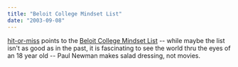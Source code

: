 ```yaml
---
title: "Beloit College Mindset List"
date: "2003-09-08"
---
```


[hit-or-miss](http://www.hitormiss.org/archives/001764.php "hit-or-miss: Beloit College Mindset List") points to the [Beloit College Mindset List](http://www.beloit.edu/~pubaff/releases/mindset_2007.html) -- while maybe the list isn't as good as in the past, it is fascinating to see the world thru the eyes of an 18 year old -- Paul Newman makes salad dressing, not movies.
